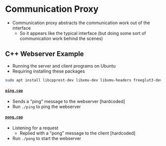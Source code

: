 # Communication Proxy
- Communication proxy abstracts the communication work out of the interface
    - So it appears like the typical interface (but doing some sort of communication work behind the scenes)

## C++ Webserver Example

- Running the server and client programs on Ubuntu
- Requiring installing these packages
```bash
sudo apt install libcpprest-dev libxmu-dev libxmu-headers freeglut3-dev libxext-dev libxi-dev
```

#### [`ping.cpp`](ping.cpp)
- Sends a "ping" message to the webserver [hardcoded]
- Run `./ping` to ping the webserver

#### [`pong.cpp`](pong.cpp)
- Listening for a request
    - Replied with a "pong" message to the client [hardcoded]
- Run `./pong` to start the webserver